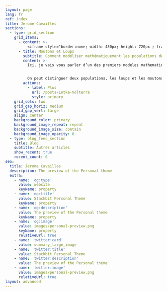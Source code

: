 ```yaml
---
layout: page
lang: fr
ref: index
title: Jerome Cavailles 
sections:
  - type: grid_section
    grid_items:
      - content: >-
          <iframe style="border:none; width: 450px; height: 720px ; frameborder: 0" scrolling="no" src="../../simulations/predation_home.html" ></iframe>
      - title: Moutons et Loups
        subtitle: Comment modéliser mathématiquement les populations de moutons et de loups ?
        content: >-
          Ici, je vais vous parler d’un des premiers modeles mathematiques en ecologie des populations, il s’agit du systeme de Lotka Volterra. Pour lancer la simulation, cliquer sur "setup", puis sur "go". 


          On peut distinguer deux populations, les loups et les moutons. Les moutons mangent l'herbe et se reproduisent regulierement. Ils peuvent etre manger par des loups. Les loups ont besoin de manger des moutons pour pouvoir eux-aussi se reproduirent, et si ils ne mengent pas assez, ils finissent par mourir.
        actions:
          - label: Plus
            url: /posts/Lotka-Volterra
            style: primary
    grid_cols: two
    grid_gap_horiz: medium
    grid_gap_vert: large
    align: center
    background_color: primary
    background_image_repeat: repeat
    background_image_size: contain
    background_image_opacity: 8
  - type: blog_feed_section
    title: Blog
    subtitle: Autres articles
    show_recent: true
    recent_count: 6
seo:
  title: Jerome Cavailles
  description: The preview of the Personal theme
  extra:
    - name: 'og:type'
      value: website
      keyName: property
    - name: 'og:title'
      value: Stackbit Personal Theme
      keyName: property
    - name: 'og:description'
      value: The preview of the Personal theme
      keyName: property
    - name: 'og:image'
      value: images/personal-preview.png
      keyName: property
      relativeUrl: true
    - name: 'twitter:card'
      value: summary_large_image
    - name: 'twitter:title'
      value: Stackbit Personal Theme
    - name: 'twitter:description'
      value: The preview of the Personal theme
    - name: 'twitter:image'
      value: images/personal-preview.png
      relativeUrl: true
layout: advanced
---
```



<!-- Global site tag (gtag.js) - Google Analytics -->
<script async src="https://www.googletagmanager.com/gtag/js?id=G-VPTWJKGKTG"></script>
<script>
  window.dataLayer = window.dataLayer || [];
  function gtag(){dataLayer.push(arguments);}
  gtag('js', new Date());

  gtag('config', 'G-VPTWJKGKTG');
</script>
